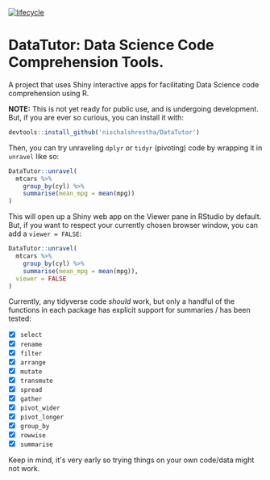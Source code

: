 <!-- badges: start -->
[![lifecycle](https://img.shields.io/badge/lifecycle-experimental-blue.svg)](https://www.tidyverse.org/lifecycle/#experimental)
<!-- badges: end -->

# DataTutor: Data Science Code Comprehension Tools.

A project that uses Shiny interactive apps for facilitating Data Science code comprehension using R.

**NOTE:** This is not yet ready for public use, and is undergoing development. But, if you are ever so curious, you can install it with:

```r
devtools::install_github('nischalshrestha/DataTutor')
```

Then, you can try unraveling `dplyr` or `tidyr` (pivoting) code by wrapping it in `unravel` like so:

```r
DataTutor::unravel(
  mtcars %>%
    group_by(cyl) %>% 
    summarise(mean_mpg = mean(mpg))
)
```

This will open up a Shiny web app on the Viewer pane in RStudio by default. But, if you want to respect your currently chosen browser window, you can add a `viewer = FALSE`:

```r
DataTutor::unravel(
  mtcars %>%
    group_by(cyl) %>% 
    summarise(mean_mpg = mean(mpg)),
  viewer = FALSE
)
```

Currently, any tidyverse code _should_ work, but only a handful of the functions in each package has explicit support for summaries / has been tested:

- [x] `select`
- [x] `rename`
- [x] `filter`
- [x] `arrange`
- [x] `mutate`
- [x] `transmute`
- [x] `spread`
- [x] `gather`
- [x] `pivot_wider`
- [x] `pivot_longer`
- [x] `group_by`
- [x] `rowwise`
- [x] `summarise`

Keep in mind, it's very early so trying things on your own code/data might not work.
